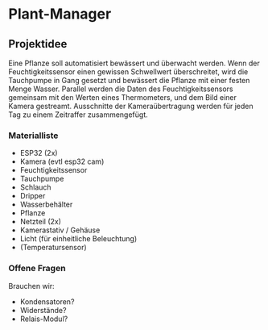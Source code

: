 # Plant-Manager

## Projektidee
Eine Pflanze soll automatisiert bewässert und überwacht werden. Wenn der Feuchtigkeitssensor einen gewissen Schwellwert überschreitet, wird die Tauchpumpe in Gang gesetzt und bewässert die Pflanze mit einer festen Menge Wasser.
Parallel werden die Daten des Feuchtigkeitssensors gemeinsam mit den Werten eines Thermometers, und dem Bild einer Kamera gestreamt.
Ausschnitte der Kameraübertragung werden für jeden Tag zu einem Zeitraffer zusammengefügt.

### Materialliste
- ESP32 (2x)
- Kamera (evtl esp32 cam)
- Feuchtigkeitssensor
- Tauchpumpe
- Schlauch
- Dripper
- Wasserbehälter
- Pflanze
- Netzteil (2x)
- Kamerastativ / Gehäuse
- Licht (für einheitliche Beleuchtung)
- (Temperatursensor)

### Offene Fragen
Brauchen wir:
- Kondensatoren?
- Widerstände?
- Relais-Modul?
